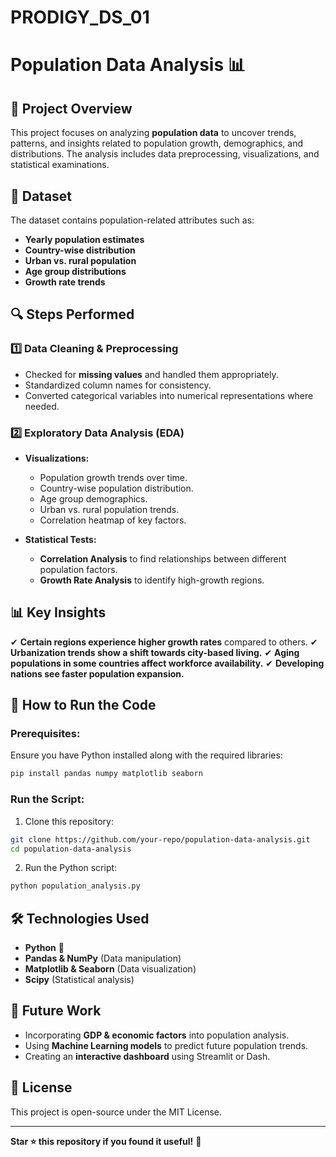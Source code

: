 # PRODIGY_DS_01

# Population Data Analysis 📊

## 📌 Project Overview
This project focuses on analyzing **population data** to uncover trends, patterns, and insights related to population growth, demographics, and distributions. The analysis includes data preprocessing, visualizations, and statistical examinations.

## 📂 Dataset
The dataset contains population-related attributes such as:
- **Yearly population estimates**
- **Country-wise distribution**
- **Urban vs. rural population**
- **Age group distributions**
- **Growth rate trends**

## 🔍 Steps Performed
### 1️⃣ Data Cleaning & Preprocessing
- Checked for **missing values** and handled them appropriately.
- Standardized column names for consistency.
- Converted categorical variables into numerical representations where needed.

### 2️⃣ Exploratory Data Analysis (EDA)
- **Visualizations:**
  - Population growth trends over time.
  - Country-wise population distribution.
  - Age group demographics.
  - Urban vs. rural population trends.
  - Correlation heatmap of key factors.

- **Statistical Tests:**
  - **Correlation Analysis** to find relationships between different population factors.
  - **Growth Rate Analysis** to identify high-growth regions.

## 📊 Key Insights
✔ **Certain regions experience higher growth rates** compared to others.
✔ **Urbanization trends show a shift towards city-based living.**
✔ **Aging populations in some countries affect workforce availability.**
✔ **Developing nations see faster population expansion.**

## 🚀 How to Run the Code
### Prerequisites:
Ensure you have Python installed along with the required libraries:
```bash
pip install pandas numpy matplotlib seaborn
```

### Run the Script:
1. Clone this repository:
```bash
git clone https://github.com/your-repo/population-data-analysis.git
cd population-data-analysis
```
2. Run the Python script:
```bash
python population_analysis.py
```

## 🛠 Technologies Used
- **Python** 🐍
- **Pandas & NumPy** (Data manipulation)
- **Matplotlib & Seaborn** (Data visualization)
- **Scipy** (Statistical analysis)

## 📢 Future Work
- Incorporating **GDP & economic factors** into population analysis.
- Using **Machine Learning models** to predict future population trends.
- Creating an **interactive dashboard** using Streamlit or Dash.

## 📜 License
This project is open-source under the MIT License.

---

**Star ⭐ this repository if you found it useful!** 🚀


